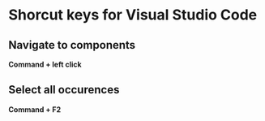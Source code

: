 # Shorcut keys for Visual Studio Code

## Navigate to components
**Command + left click**

## Select all occurences
**Command + F2**



